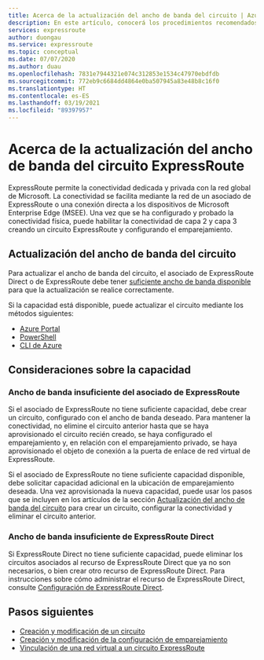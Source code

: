 ```yaml
---
title: Acerca de la actualización del ancho de banda del circuito | Azure ExpressRoute
description: En este artículo, conocerá los procedimientos recomendados para actualizar el ancho de banda del circuito ExpressRoute.
services: expressroute
author: duongau
ms.service: expressroute
ms.topic: conceptual
ms.date: 07/07/2020
ms.author: duau
ms.openlocfilehash: 7831e7944321e074c312853e1534c47970ebdfdb
ms.sourcegitcommit: 772eb9c6684dd4864e0ba507945a83e48b8c16f0
ms.translationtype: HT
ms.contentlocale: es-ES
ms.lasthandoff: 03/19/2021
ms.locfileid: "89397957"
---
```

# <a name="about-upgrading-expressroute-circuit-bandwidth"></a>Acerca de la actualización del ancho de banda del circuito ExpressRoute

ExpressRoute permite la conectividad dedicada y privada con la red global de Microsoft. La conectividad se facilita mediante la red de un asociado de ExpressRoute o una conexión directa a los dispositivos de Microsoft Enterprise Edge (MSEE). Una vez que se ha configurado y probado la conectividad física, puede habilitar la conectividad de capa 2 y capa 3 creando un circuito ExpressRoute y configurando el emparejamiento.

## <a name="upgrade-circuit-bandwidth"></a><a name="upgrade"></a>Actualización del ancho de banda del circuito

Para actualizar el ancho de banda del circuito, el asociado de ExpressRoute Direct o de ExpressRoute debe tener [suficiente ancho de banda disponible](#considerations) para que la actualización se realice correctamente.

Si la capacidad está disponible, puede actualizar el circuito mediante los métodos siguientes:

* [Azure Portal](expressroute-howto-circuit-portal-resource-manager.md#modify)
* [PowerShell](expressroute-howto-circuit-arm.md#modify)
* [CLI de Azure](howto-circuit-cli.md#modify)

## <a name="capacity-considerations"></a><a name="considerations"></a>Consideraciones sobre la capacidad

### <a name="insufficient-expressroute-partner-bandwidth"></a><a name="bandwidth"></a>Ancho de banda insuficiente del asociado de ExpressRoute

Si el asociado de ExpressRoute no tiene suficiente capacidad, debe crear un circuito, configurado con el ancho de banda deseado. Para mantener la conectividad, no elimine el circuito anterior hasta que se haya aprovisionado el circuito recién creado, se haya configurado el emparejamiento y, en relación con el emparejamiento privado, se haya aprovisionado el objeto de conexión a la puerta de enlace de red virtual de ExpressRoute.

Si el asociado de ExpressRoute no tiene suficiente capacidad disponible, debe solicitar capacidad adicional en la ubicación de emparejamiento deseada. Una vez aprovisionada la nueva capacidad, puede usar los pasos que se incluyen en los artículos de la sección [Actualización del ancho de banda del circuito](#upgrade) para crear un circuito, configurar la conectividad y eliminar el circuito anterior.


### <a name="insufficient-expressroute-direct-bandwidth"></a><a name="bandwidth"></a>Ancho de banda insuficiente de ExpressRoute Direct

Si ExpressRoute Direct no tiene suficiente capacidad, puede eliminar los circuitos asociados al recurso de ExpressRoute Direct que ya no son necesarios, o bien crear otro recurso de ExpressRoute Direct. Para instrucciones sobre cómo administrar el recurso de ExpressRoute Direct, consulte [Configuración de ExpressRoute Direct](how-to-expressroute-direct-portal.md).

## <a name="next-steps"></a>Pasos siguientes

* [Creación y modificación de un circuito](expressroute-howto-circuit-portal-resource-manager.md)
* [Creación y modificación de la configuración de emparejamiento](expressroute-howto-routing-portal-resource-manager.md)
* [Vinculación de una red virtual a un circuito ExpressRoute](expressroute-howto-linkvnet-portal-resource-manager.md)
